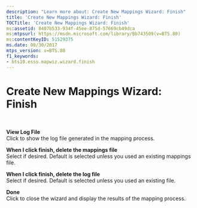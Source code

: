 ```yaml
---
description: "Learn more about: Create New Mappings Wizard: Finish"
title: 'Create New Mappings Wizard: Finish'
TOCTitle: 'Create New Mappings Wizard: Finish'
ms:assetid: 8407b533-934f-45ee-875d-57669cb49dca
ms:mtpsurl: https://msdn.microsoft.com/library/Bb743509(v=BTS.80)
ms:contentKeyID: 51529375
ms.date: 08/30/2017
mtps_version: v=BTS.80
f1_keywords:
- bts10.esso.mapwiz.wizard.finish
---
```


# Create New Mappings Wizard: Finish

 

**View Log File**  
Click to show the log file generated in the mapping process.

**When I click finish, delete the mappings file**  
Select if desired. Default is selected unless you used an existing mappings file.

**When I click finish, delete the log file**  
Select if desired. Default is selected unless you used an existing file.

**Done**  
Click to close the wizard and display the results of the mapping process.

